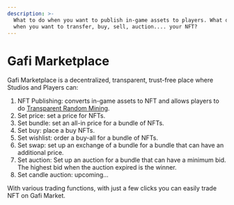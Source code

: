 ```yaml
---
description: >-
  What to do when you want to publish in-game assets to players. What do you do
  when you want to transfer, buy, sell, auction.... your NFT?
---
```


# Gafi Marketplace

Gafi Marketplace is a decentralized, transparent, trust-free place where Studios and Players can:

1. NFT Publishing: converts in-game assets to NFT and allows players to do [Transparent Random Mining](https://wiki.gafi.network/learn/web3-gaming/transparent-random-mining).
2. Set price: set a price for NFTs.
3. Set bundle: set an all-in price for a bundle of NFTs.
4. Set buy: place a buy NFTs.
5. Set wishlist: order a buy-all for a bundle of NFTs.
6. Set swap: set up an exchange of a bundle for a bundle that can have an additional price.
7. Set auction: Set up an auction for a bundle that can have a minimum bid. The highest bid when the auction expired is the winner.
8. Set candle auction: upcoming...

With various trading functions, with just a few clicks you can easily trade NFT on Gafi Market.
